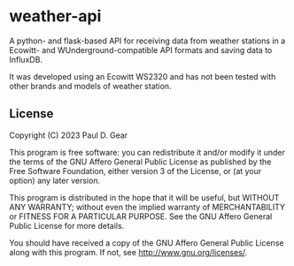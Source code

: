 # weather-api

A python- and flask-based API for receiving data from weather stations
in a Ecowitt- and WUnderground-compatible API formats and saving data
to InfluxDB.

It was developed using an Ecowitt WS2320 and has not been tested with
other brands and models of weather station.

## License

Copyright (C) 2023 Paul D. Gear

This program is free software: you can redistribute it and/or modify
it under the terms of the GNU Affero General Public License as
published by the Free Software Foundation, either version 3 of the
License, or (at your option) any later version.

This program is distributed in the hope that it will be useful,
but WITHOUT ANY WARRANTY; without even the implied warranty of
MERCHANTABILITY or FITNESS FOR A PARTICULAR PURPOSE.  See the
GNU Affero General Public License for more details.

You should have received a copy of the GNU Affero General Public License
along with this program.  If not, see <http://www.gnu.org/licenses/>.
